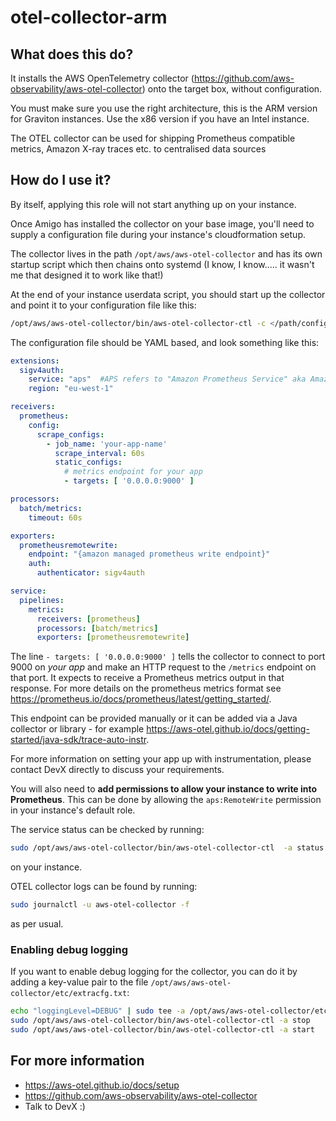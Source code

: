 # otel-collector-arm

## What does this do?

It installs the AWS OpenTelemetry collector (https://github.com/aws-observability/aws-otel-collector) onto the target box, without configuration.

You must make sure you use the right architecture, this is the ARM version for Graviton instances. Use the x86 version
if you have an Intel instance.

The OTEL collector can be used for shipping Prometheus compatible metrics, Amazon X-ray traces etc. to centralised
data sources

## How do I use it?

By itself, applying this role will not start anything up on your instance.

Once Amigo has installed the collector on your base image, you'll need to supply a configuration file during your instance's
cloudformation setup.

The collector lives in the path `/opt/aws/aws-otel-collector` and has its own startup script which then chains onto systemd
(I know, I know..... it wasn't me that designed it to work like that!)

At the end of your instance userdata script, you should start up the collector and point it to your configuration file like this:

```bash
/opt/aws/aws-otel-collector/bin/aws-otel-collector-ctl -c </path/config.yaml> -a start
```

The configuration file should be YAML based, and look something like this:

```yaml
extensions:
  sigv4auth:
    service: "aps"  #APS refers to "Amazon Prometheus Service" aka Amazon Managed Prometheus aka AMP
    region: "eu-west-1"

receivers:
  prometheus:
    config:
      scrape_configs:
        - job_name: 'your-app-name'
          scrape_interval: 60s
          static_configs:
            # metrics endpoint for your app
            - targets: [ '0.0.0.0:9000' ]

processors:
  batch/metrics:
    timeout: 60s

exporters:
  prometheusremotewrite:
    endpoint: "{amazon managed prometheus write endpoint}"
    auth:
      authenticator: sigv4auth

service:
  pipelines:
    metrics:
      receivers: [prometheus]
      processors: [batch/metrics]
      exporters: [prometheusremotewrite]
```

The line `- targets: [ '0.0.0.0:9000' ]` tells the collector to connect to port 9000 on _your app_ and make an HTTP
request to the `/metrics` endpoint on that port.  It expects to receive a Prometheus metrics output in that response.
For more details on the prometheus metrics format see https://prometheus.io/docs/prometheus/latest/getting_started/.

This endpoint can be provided manually or it can be added via a Java collector or library - for example https://aws-otel.github.io/docs/getting-started/java-sdk/trace-auto-instr.

For more information on setting your app up with instrumentation, please contact DevX directly to discuss your requirements.

You will also need to **add permissions to allow your instance to write into Prometheus**.  This can be done
by allowing the `aps:RemoteWrite` permission in your instance's default role.

The service status can be checked by running:

```bash
sudo /opt/aws/aws-otel-collector/bin/aws-otel-collector-ctl  -a status
```
on your instance.

OTEL collector logs can be found by running:

```bash
sudo journalctl -u aws-otel-collector -f 
```
as per usual.

### Enabling debug logging

If you want to enable debug logging for the collector, you can do it by adding a key-value pair to the file
`/opt/aws/aws-otel-collector/etc/extracfg.txt`:

```bash
echo "loggingLevel=DEBUG" | sudo tee -a /opt/aws/aws-otel-collector/etc/extracfg.txt
sudo /opt/aws/aws-otel-collector/bin/aws-otel-collector-ctl -a stop
sudo /opt/aws/aws-otel-collector/bin/aws-otel-collector-ctl -a start
```

## For more information

- https://aws-otel.github.io/docs/setup
- https://github.com/aws-observability/aws-otel-collector
- Talk to DevX :)
